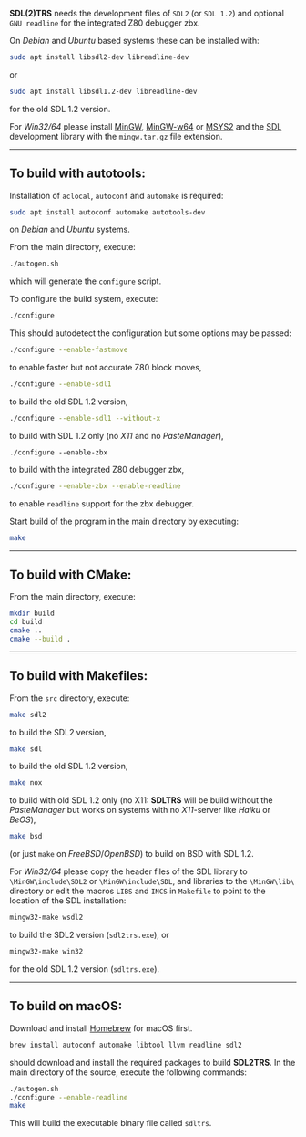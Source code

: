 **SDL(2)TRS** needs the development files of `SDL2` (or `SDL 1.2`) and
optional `GNU readline` for the integrated Z80 debugger zbx.

On *Debian* and *Ubuntu* based systems these can be installed with:
```sh
sudo apt install libsdl2-dev libreadline-dev
```
or
```sh
sudo apt install libsdl1.2-dev libreadline-dev
```
for the old SDL 1.2 version.

For *Win32/64* please install [MinGW], [MinGW-w64] or [MSYS2] and the
[SDL] development library with the `mingw.tar.gz` file extension.

---

To build with autotools:
------------------------

Installation of `aclocal`, `autoconf` and `automake` is required:
```sh
sudo apt install autoconf automake autotools-dev
```
on *Debian* and *Ubuntu* systems.

From the main directory, execute:
```sh
./autogen.sh
```
which will generate the `configure` script.

To configure the build system, execute:
```sh
./configure
```

This should autodetect the configuration but some options may be passed:
```sh
./configure --enable-fastmove
```
to enable faster but not accurate Z80 block moves,
```sh
./configure --enable-sdl1
```
to build the old SDL 1.2 version,
```sh
./configure --enable-sdl1 --without-x
```
to build with SDL 1.2 only (no *X11* and no *PasteManager*),
```
./configure --enable-zbx
```
to build with the integrated Z80 debugger zbx,
```sh
./configure --enable-zbx --enable-readline
```
to enable `readline` support for the zbx debugger.

Start build of the program in the main directory by executing:
```sh
make
```

---

To build with CMake:
--------------------

From the main directory, execute:
```sh
mkdir build
cd build
cmake ..
cmake --build .
```

---

To build with Makefiles:
------------------------

From the `src` directory, execute:
```sh
make sdl2
```
to build the SDL2 version,

```sh
make sdl
```
to build the old SDL 1.2 version,

```sh
make nox
```
to build with old SDL 1.2 only (no X11: **SDLTRS** will be build
without the *PasteManager* but works on systems with no *X11*-server
like *Haiku* or *BeOS*),

```sh
make bsd
```
(or just `make` on *FreeBSD*/*OpenBSD*) to build on BSD with SDL 1.2.

For *Win32/64* please copy the header files of the SDL library to
`\MinGW\include\SDL2` or `\MinGW\include\SDL`, and libraries to the
`\MinGW\lib\` directory or edit the macros `LIBS` and `INCS` in
`Makefile` to point to the location of the SDL installation:
```sh
mingw32-make wsdl2
```
to build the SDL2 version (`sdl2trs.exe`), or
```sh
mingw32-make win32
```
for the old SDL 1.2 version (`sdltrs.exe`).

---

To build on macOS:
------------------

Download and install [Homebrew] for macOS first.
```sh
brew install autoconf automake libtool llvm readline sdl2
```
should download and install the required packages to build **SDL2TRS**.
In the main directory of the source, execute the following commands:
```sh
./autogen.sh
./configure --enable-readline
make
```
This will build the executable binary file called `sdltrs`.

[Homebrew]: https://brew.sh
[MinGW]: http://www.mingw.org
[MinGW-w64]: http://mingw-w64.org
[MSYS2]: https://www.msys2.org
[SDL]: https://www.libsdl.org
